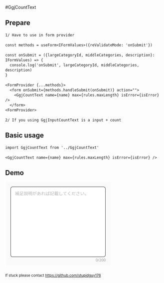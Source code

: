 #GgjCountText
## Prepare
```
1/ Have to use in form provider

const methods = useForm<IFormValues>({reValidateMode: 'onSubmit'})

const onSubmit = ({largeCategoryId, middleCategories, description}: IFormValues) => {
  console.log('onSubmit', largeCategoryId, middleCategories, description)
}

<FormProvider {...methods}>
  <form onSubmit={methods.handleSubmit(onSubmit)} action="">
    <GgjCountText name={name} max={rules.maxLength} isError={isError} />
  </form>
<FormProvider>

2/ If you using GgjInputCountText is a input + count
```
## Basic usage
```
import GgjCountText from '../GgjCountText'

<GgjCountText name={name} max={rules.maxLength} isError={isError} />

```
## Demo
![](img.png)
<br/>
</br>
<small>If stuck please contact <a>https://github.com/stupidguy176</a></small>

